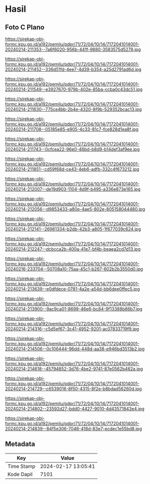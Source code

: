 # Hasil

## Foto C Plano

https://sirekap-obj-formc.kpu.go.id/a192/pemilu/pdpr/71/72/04/10/14/7172041014001-20240214-211353--7a6f6020-956b-441f-9880-3583575d5278.jpg

https://sirekap-obj-formc.kpu.go.id/a192/pemilu/pdpr/71/72/04/10/14/7172041014001-20240214-211452--336d51fd-4ee7-4d39-b354-a25d2791ad6d.jpg

https://sirekap-obj-formc.kpu.go.id/a192/pemilu/pdpr/71/72/04/10/14/7172041014001-20240214-211549--e3927670-979b-402e-85ba-ccba0c43dc51.jpg

https://sirekap-obj-formc.kpu.go.id/a192/pemilu/pdpr/71/72/04/10/14/7172041014001-20240214-211630--775ce4bb-2b4e-4320-8f9b-529352bcac13.jpg

https://sirekap-obj-formc.kpu.go.id/a192/pemilu/pdpr/71/72/04/10/14/7172041014001-20240214-211708--05185e85-e905-4c33-81c7-fce828d1ea8f.jpg

https://sirekap-obj-formc.kpu.go.id/a192/pemilu/pdpr/71/72/04/10/14/7172041014001-20240214-211743--0cfcea22-96e0-46bd-b8d9-b14def3af9ee.jpg

https://sirekap-obj-formc.kpu.go.id/a192/pemilu/pdpr/71/72/04/10/14/7172041014001-20240214-211851--cd59f68d-ce43-4eb6-adfb-332c4f673212.jpg

https://sirekap-obj-formc.kpu.go.id/a192/pemilu/pdpr/71/72/04/10/14/7172041014001-20240214-212007--de19d903-1104-4d9f-b495-a336e873e165.jpg

https://sirekap-obj-formc.kpu.go.id/a192/pemilu/pdpr/71/72/04/10/14/7172041014001-20240214-212056--d9853433-a80e-4ae5-802e-805158044480.jpg

https://sirekap-obj-formc.kpu.go.id/a192/pemilu/pdpr/71/72/04/10/14/7172041014001-20240214-212141--26961334-b2db-42b3-a805-1f677039c624.jpg

https://sirekap-obj-formc.kpu.go.id/a192/pemilu/pdpr/71/72/04/10/14/7172041014001-20240214-212247--dcbcca2b-400a-41e7-bf4b-beaea2cd7d13.jpg

https://sirekap-obj-formc.kpu.go.id/a192/pemilu/pdpr/71/72/04/10/14/7172041014001-20240216-233704--50708a10-75aa-45c1-b267-602b2b3550d0.jpg

https://sirekap-obj-formc.kpu.go.id/a192/pemilu/pdpr/71/72/04/10/14/7172041014001-20240214-213639--e0dfdece-0781-4a2e-a54d-bb6dee0ffec5.jpg

https://sirekap-obj-formc.kpu.go.id/a192/pemilu/pdpr/71/72/04/10/14/7172041014001-20240214-213900--9ac9ca01-8699-46e6-bc84-9f13388b86b7.jpg

https://sirekap-obj-formc.kpu.go.id/a192/pemilu/pdpr/71/72/04/10/14/7172041014001-20240214-214316--c5d5ef67-3c41-4952-9201-ac07833719f9.jpg

https://sirekap-obj-formc.kpu.go.id/a192/pemilu/pdpr/71/72/04/10/14/7172041014001-20240214-214506--0c106444-96dd-448d-aa38-e946bd3513b2.jpg

https://sirekap-obj-formc.kpu.go.id/a192/pemilu/pdpr/71/72/04/10/14/7172041014001-20240214-214618--45794852-3d76-4be2-9741-87e0562b462a.jpg

https://sirekap-obj-formc.kpu.go.id/a192/pemilu/pdpr/71/72/04/10/14/7172041014001-20240214-214729--c6539016-8f50-4315-8f2e-b8bdad56260d.jpg

https://sirekap-obj-formc.kpu.go.id/a192/pemilu/pdpr/71/72/04/10/14/7172041014001-20240214-214802--23592d27-bdd0-4427-9010-4d43571843e4.jpg

https://sirekap-obj-formc.kpu.go.id/a192/pemilu/pdpr/71/72/04/10/14/7172041014001-20240214-214839--84f5e306-7046-418d-83e7-ecdec1e55bd8.jpg


## Metadata

| Key        | Value               |
| ---------- | ------------------- |
| Time Stamp | 2024-02-17 13:05:41 |
| Kode Dapil | 7101                |



